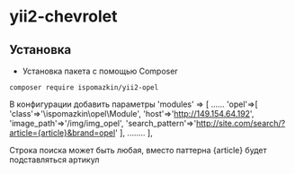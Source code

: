 yii2-chevrolet
=================



Установка
------------------
* Установка пакета с помощью Composer
```
composer require ispomazkin/yii2-opel
```


В конфигурации добавить параметры
    'modules' => [
        ......
        'opel'=>[
            'class'=>'\ispomazkin\opel\Module',
            'host'=>'http://149.154.64.192',
            'image_path'=>'/img/img_opel',
            'search_pattern'=>'http://site.com/search/?article={article}&brand=opel'
        ],
        ........
    ],

Строка поиска может быть любая, вместо паттерна {article}
будет подставляться артикул

